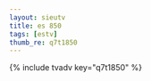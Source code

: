 ```yaml
--- 
layout: sieutv
title: es 850
tags: [estv]
thumb_re: q7t1850
---
```

{% include tvadv key="q7t1850" %} 
